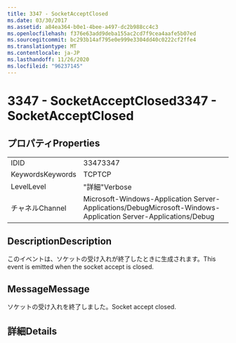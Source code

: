 ```yaml
---
title: 3347 - SocketAcceptClosed
ms.date: 03/30/2017
ms.assetid: a84ea364-b0e1-4bee-a497-dc2b988cc4c3
ms.openlocfilehash: f376e63add9deba155ac2cd7f9cea4aafe5b07ed
ms.sourcegitcommit: bc293b14af795e0e999e3304dd40c0222cf2ffe4
ms.translationtype: MT
ms.contentlocale: ja-JP
ms.lasthandoff: 11/26/2020
ms.locfileid: "96237145"
---
```

# <a name="3347---socketacceptclosed"></a><span data-ttu-id="c1670-102">3347 - SocketAcceptClosed</span><span class="sxs-lookup"><span data-stu-id="c1670-102">3347 - SocketAcceptClosed</span></span>

## <a name="properties"></a><span data-ttu-id="c1670-103">プロパティ</span><span class="sxs-lookup"><span data-stu-id="c1670-103">Properties</span></span>  
  
|||  
|-|-|  
|<span data-ttu-id="c1670-104">ID</span><span class="sxs-lookup"><span data-stu-id="c1670-104">ID</span></span>|<span data-ttu-id="c1670-105">3347</span><span class="sxs-lookup"><span data-stu-id="c1670-105">3347</span></span>|  
|<span data-ttu-id="c1670-106">Keywords</span><span class="sxs-lookup"><span data-stu-id="c1670-106">Keywords</span></span>|<span data-ttu-id="c1670-107">TCP</span><span class="sxs-lookup"><span data-stu-id="c1670-107">TCP</span></span>|  
|<span data-ttu-id="c1670-108">Level</span><span class="sxs-lookup"><span data-stu-id="c1670-108">Level</span></span>|<span data-ttu-id="c1670-109">"詳細"</span><span class="sxs-lookup"><span data-stu-id="c1670-109">Verbose</span></span>|  
|<span data-ttu-id="c1670-110">チャネル</span><span class="sxs-lookup"><span data-stu-id="c1670-110">Channel</span></span>|<span data-ttu-id="c1670-111">Microsoft-Windows-Application Server-Applications/Debug</span><span class="sxs-lookup"><span data-stu-id="c1670-111">Microsoft-Windows-Application Server-Applications/Debug</span></span>|  
  
## <a name="description"></a><span data-ttu-id="c1670-112">Description</span><span class="sxs-lookup"><span data-stu-id="c1670-112">Description</span></span>  

 <span data-ttu-id="c1670-113">このイベントは、ソケットの受け入れが終了したときに生成されます。</span><span class="sxs-lookup"><span data-stu-id="c1670-113">This event is emitted when the socket accept is closed.</span></span>  
  
## <a name="message"></a><span data-ttu-id="c1670-114">Message</span><span class="sxs-lookup"><span data-stu-id="c1670-114">Message</span></span>  

 <span data-ttu-id="c1670-115">ソケットの受け入れを終了しました。</span><span class="sxs-lookup"><span data-stu-id="c1670-115">Socket accept closed.</span></span>  
  
## <a name="details"></a><span data-ttu-id="c1670-116">詳細</span><span class="sxs-lookup"><span data-stu-id="c1670-116">Details</span></span>
